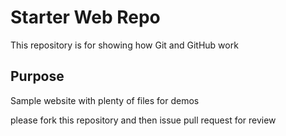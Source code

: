 # Starter Web Repo

This repository is for showing how Git and GitHub work

## Purpose

Sample website with plenty of files for demos


please fork this repository and then issue pull request for review
